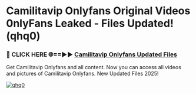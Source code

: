# Camilitavip Onlyfans Original Videos 0nlyFans Leaked - Files Updated! (qhq0)

<h3>🔴 CLICK HERE 🌐==►► <a href="https://tinyurl.com/2m67pmp6" rel="nofollow">Camilitavip Onlyfans Updated Files</a></h3>

Get Camilitavip Onlyfans and all content. Now you can access all videos and pictures of Camilitavip Onlyfans. New Updated Files 2025!

[![qhq0](https://i.imgur.com/H4QAA4z.gif)](https://tinyurl.com/2m67pmp6)